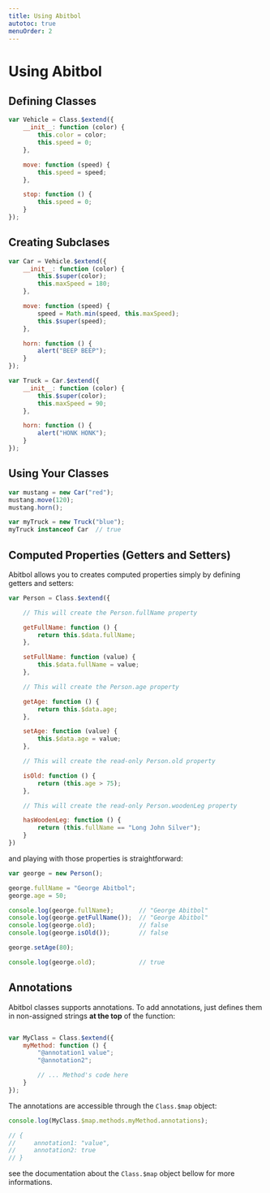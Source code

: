 ```yaml
---
title: Using Abitbol
autotoc: true
menuOrder: 2
---
```


# Using Abitbol

## Defining Classes

```javascript
var Vehicle = Class.$extend({
    __init__: function (color) {
        this.color = color;
        this.speed = 0;
    },

    move: function (speed) {
        this.speed = speed;
    },

    stop: function () {
        this.speed = 0;
    }
});
```

## Creating Subclases

```javascript
var Car = Vehicle.$extend({
    __init__: function (color) {
        this.$super(color);
        this.maxSpeed = 180;
    },

    move: function (speed) {
        speed = Math.min(speed, this.maxSpeed);
        this.$super(speed);
    },

    horn: function () {
        alert("BEEP BEEP");
    }
});

var Truck = Car.$extend({
    __init__: function (color) {
        this.$super(color);
        this.maxSpeed = 90;
    },

    horn: function () {
        alert("HONK HONK");
    }
});
```

## Using Your Classes

```javascript
var mustang = new Car("red");
mustang.move(120);
mustang.horn();

var myTruck = new Truck("blue");
myTruck instanceof Car  // true
```


## Computed Properties (Getters and Setters)

Abitbol allows you to creates computed properties simply by defining getters
and setters:

```javascript
var Person = Class.$extend({

    // This will create the Person.fullName property

    getFullName: function () {
        return this.$data.fullName;
    },

    setFullName: function (value) {
        this.$data.fullName = value;
    },

    // This will create the Person.age property

    getAge: function () {
        return this.$data.age;
    },

    setAge: function (value) {
        this.$data.age = value;
    },

    // This will create the read-only Person.old property

    isOld: function () {
        return (this.age > 75);
    },

    // This will create the read-only Person.woodenLeg property

    hasWoodenLeg: function () {
        return (this.fullName == "Long John Silver");
    }
})
```

and playing with those properties is straightforward:

```javascript
var george = new Person();

george.fullName = "George Abitbol";
george.age = 50;

console.log(george.fullName);       // "George Abitbol"
console.log(george.getFullName());  // "George Abitbol"
console.log(george.old);            // false
console.log(george.isOld());        // false

george.setAge(80);

console.log(george.old);            // true
```

## Annotations

Abitbol classes supports annotations. To add annotations, just defines them in
non-assigned strings **at the top** of the function:

```javascript

var MyClass = Class.$extend({
    myMethod: function () {
        "@annotation1 value";
        "@annotation2";

        // ... Method's code here
    }
});
```

The annotations are accessible through the `Class.$map` object:

```javascript
console.log(MyClass.$map.methods.myMethod.annotations);

// {
//     annotation1: "value",
//     annotation2: true
// }
```

see the documentation about the `Class.$map` object bellow for more
informations.


